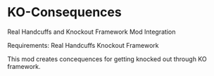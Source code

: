 # KO-Consequences
Real Handcuffs and Knockout Framework Mod Integration

Requirements: 
Real Handcuffs
Knockout Framework

This mod creates concequences for getting knocked out through KO framework.
